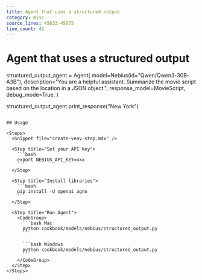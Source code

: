 ```yaml
---
title: Agent that uses a structured output
category: misc
source_lines: 45633-45675
line_count: 42
---
```


# Agent that uses a structured output
structured_output_agent = Agent(
    model=Nebius(id="Qwen/Qwen3-30B-A3B"),
    description="You are a helpful assistant. Summarize the movie script based on the location in a JSON object.",
    response_model=MovieScript,
    debug_mode=True,
)

structured_output_agent.print_response("New York")
```

## Usage

<Steps>
  <Snippet file="create-venv-step.mdx" />

  <Step title="Set your API key">
    ```bash
    export NEBIUS_API_KEY=xxx
    ```
  </Step>

  <Step title="Install libraries">
    ```bash
    pip install -U openai agno
    ```
  </Step>

  <Step title="Run Agent">
    <CodeGroup>
      ```bash Mac
      python cookbook/models/nebius/structured_output.py
      ```

      ```bash Windows
      python cookbook/models/nebius/structured_output.py
      ```
    </CodeGroup>
  </Step>
</Steps>


